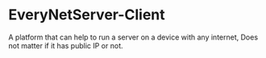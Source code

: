 # EveryNetServer-Client

A platform that can help to run a server on a device with any internet, Does not matter if it has public IP or not.
